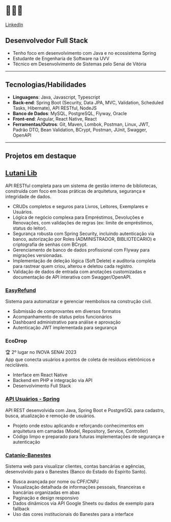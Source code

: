 # 🐧🇧🇷
[LinkedIn](https://www.linkedin.com/in/lucascatanio)

## Desenvolvedor Full Stack
- Tenho foco em desenvolvimento com Java e no ecossistema Spring
- Estudante de Engenharia de Software na UVV
- Técnico em Desenvolvimento de Sistemas pelo Senai de Vitória

---

## Tecnologias/Habilidades

- **Linguagens**: Java, Javascript, Typescript
- **Back-end**: Spring Boot (Security, Data JPA, MVC, Validation, Scheduled Tasks, Hibernate), API RESTful, NodeJS
- **Banco de Dados**: MySQL, PostgreSQL, Flyway, Oracle
- **Front-end**: Angular, React Native, React
- **Ferramentas/Outros**: Git, Maven, Lombok, Postman, Linux, JWT, Padrão DTO, Bean Validation, BCrypt, Postman, JUnit, Swagger, OpenAPI

---

## Projetos em destaque

## [Lutani Lib](https://github.com/lucascatanio/backend-lutani-lib)
API RESTful completa para um sistema de gestão interno de bibliotecas, construída com foco em boas práticas de arquitetura, segurança e integridade de dados.
- CRUDs completos e seguros para Livros, Leitores, Exemplares e Usuários.
- Lógica de negócio complexa para Empréstimos, Devoluções e Renovações, com validações de regras (ex: limite de empréstimos, status do leitor).
- Segurança robusta com Spring Security, incluindo autenticação via banco, autorização por Roles (ADMINISTRADOR, BIBLIOTECARIO) e criptografia de senhas com BCrypt.
- Gerenciamento de banco de dados profissional com Flyway para migrações versionadas.
- Implementação de deleção lógica (Soft Delete) e auditoria completa para rastrear quem criou, alterou e deletou cada registro.
- Validação de dados de entrada com anotações customizadas e documentação de API interativa com Swagger/OpenAPI.

### [EasyRefund](https://github.com/mrigueti/EasyRefund)
Sistema para automatizar e gerenciar reembolsos na construção civil.  
- Submissão de comprovantes em diversos formatos  
- Acompanhamento de status pelos funcionários  
- Dashboard administrativo para análise e aprovação  
- Autenticação JWT implementada para segurança

### EcoDrop
🏆 2º lugar no INOVA SENAI 2023  
App que conecta usuários a pontos de coleta de resíduos eletrônicos e recicláveis.  
- Interface em React Native  
- Backend em PHP e integração via API  
- Desenvolvimento Full Stack

### [API Usuários - Spring](https://github.com/lucascatanio/api-usuarios-spring)  
API REST desenvolvida com Java, Spring Boot e PostgreSQL para cadastro, busca, atualização e remoção de usuários.  
- Projeto onde estou aplicando e reforçando conhecimentos em arquitetura em camadas (Model, Repository, Service, Controller)
- Código limpo e preparado para futuras implementações de segurança e autenticação

### [Catanio-Banestes](https://github.com/lucascatanio/catanio-banestes)  
Sistema web para visualizar clientes, contas bancárias e agências, desenvolvido para o Banestes (Banco do Estado do Espírito Santo).  
- Busca avançada por nome ou CPF/CNPJ  
- Visualização detalhada de informações pessoais, financeiras e bancárias organizadas em abas  
- Paginação e design responsivo  
- Dados dinâmicos via API Google Sheets ou dados de exemplo para fallback  
- Uso das cores institucionais do Banestes para a interface
